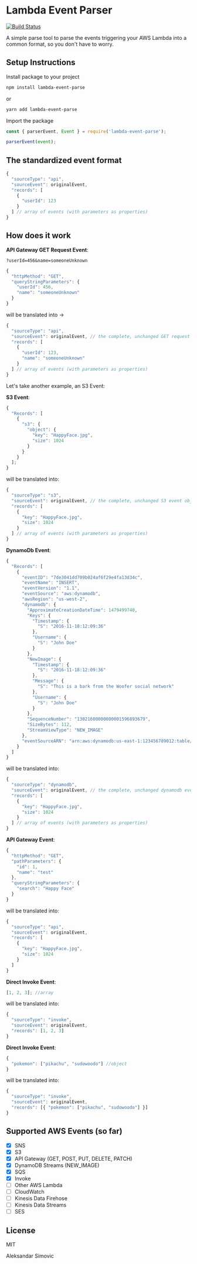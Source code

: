 # Lambda Event Parser

[![Build Status](https://travis-ci.org/simalexan/lambda-event-parser.svg?branch=master)](https://travis-ci.org/simalexan/lambda-event-parser)

A simple parse tool to parse the events triggering your AWS Lambda into a common format, so you don't have to worry.

## Setup Instructions

Install package to your project

```bash
npm install lambda-event-parse
```

or

```bash
yarn add lambda-event-parse
```

Import the package

```javascript
const { parserEvent, Event } = require('lambda-event-parse');

parserEvent(event);
```

## The standardized event format

```javascript
{
  "sourceType": "api",
  "sourceEvent": originalEvent,
  "records": [
    {
      "userId": 123
    }
  ] // array of events (with parameters as properties)
}
```

## How does it work

**API Gateway GET Request Event**:

`?userId=456&name=someoneUnknown`

```javascript
{
  "httpMethod": "GET",
  "queryStringParameters": {
    "userId": 456,
    "name": "someoneUnknown"
  }
}
```

will be translated into ->

```javascript
{
  "sourceType": "api",
  "sourceEvent": originalEvent, // the complete, unchanged GET request event objet
  "records": [
    {
      "userId": 123,
      "name": "someoneUnknown"
    }
  ] // array of events (with parameters as properties)
}
```

Let's take another example, an S3 Event:

**S3 Event**:

```javascript
{
  "Records": [
    {
      "s3": {
        "object": {
          "key": "HappyFace.jpg",
          "size": 1024
        }
      }
    }
  ];
}
```

will be translated into:

```javascript
{
  "sourceType": "s3",
  "sourceEvent": originalEvent, // the complete, unchanged S3 event objet
  "records": [
    {
      "key": "HappyFace.jpg",
      "size": 1024
    }
  ] // array of events (with parameters as properties)
}
```

**DynamoDb Event**:

```javascript
{
  "Records": [
    {
      "eventID": "7de3041dd709b024af6f29e4fa13d34c",
      "eventName": "INSERT",
      "eventVersion": "1.1",
      "eventSource": "aws:dynamodb",
      "awsRegion": "us-west-2",
      "dynamodb": {
        "ApproximateCreationDateTime": 1479499740,
        "Keys": {
          "Timestamp": {
            "S": "2016-11-18:12:09:36"
          },
          "Username": {
            "S": "John Doe"
          }
        },
        "NewImage": {
          "Timestamp": {
            "S": "2016-11-18:12:09:36"
          },
          "Message": {
            "S": "This is a bark from the Woofer social network"
          },
          "Username": {
            "S": "John Doe"
          }
        },
        "SequenceNumber": "13021600000000001596893679",
        "SizeBytes": 112,
        "StreamViewType": "NEW_IMAGE"
      },
      "eventSourceARN": "arn:aws:dynamodb:us-east-1:123456789012:table/BarkTable/stream/2016-11-16T20:42:48.104"
    }
  ]
}
```

will be translated into:

```javascript
{
  "sourceType": "dynamodb",
  "sourceEvent": originalEvent, // the complete, unchanged dynamodb event objet
  "records": [
    {
      "key": "HappyFace.jpg",
      "size": 1024
    }
  ] // array of events (with parameters as properties)
}
```

**API Gateway Event**:

```javascript
{
  "httpMethod": "GET",
  "pathParameters": {
    "id": 1,
    "name": "test"
  },
  "queryStringParameters": {
    "search": "Happy Face"
  }
}
```

will be translated into:

```javascript
{
  "sourceType": "api",
  "sourceEvent": originalEvent,
  "records": [
    {
      "key": "HappyFace.jpg",
      "size": 1024
    }
  ]
}
```

**Direct Invoke Event**:

```javascript
[1, 2, 3]; //array
```

will be translated into:

```javascript
{
  "sourceType": "invoke",
  "sourceEvent": originalEvent,
  "records": [1, 2, 3]
}
```

**Direct Invoke Event**:

```javascript
{
  "pokemon": ["pikachu", "sudowoodo"] //object
}
```

will be translated into:

```javascript
{
  "sourceType": "invoke",
  "sourceEvent": originalEvent,
  "records": [{ "pokemon": ["pikachu", "sudowoodo"] }]
}
```

## Supported AWS Events (so far)

- [x] SNS
- [x] S3
- [x] API Gateway (GET, POST, PUT, DELETE, PATCH)
- [x] DynamoDB Streams (NEW_IMAGE)
- [x] SQS
- [x] Invoke
- [ ] Other AWS Lambda
- [ ] CloudWatch
- [ ] Kinesis Data Firehose
- [ ] Kinesis Data Streams
- [ ] SES

## License

MIT

Aleksandar Simovic
